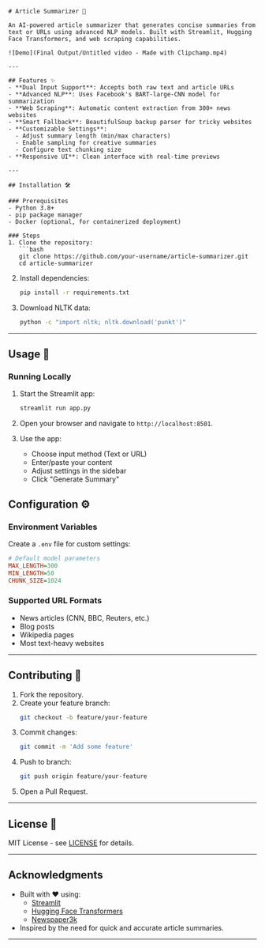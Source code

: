 ```
# Article Summarizer 📰

An AI-powered article summarizer that generates concise summaries from text or URLs using advanced NLP models. Built with Streamlit, Hugging Face Transformers, and web scraping capabilities.

![Demo](Final Output/Untitled video - Made with Clipchamp.mp4) 

---

## Features ✨
- **Dual Input Support**: Accepts both raw text and article URLs
- **Advanced NLP**: Uses Facebook's BART-large-CNN model for summarization
- **Web Scraping**: Automatic content extraction from 300+ news websites
- **Smart Fallback**: BeautifulSoup backup parser for tricky websites
- **Customizable Settings**:
  - Adjust summary length (min/max characters)
  - Enable sampling for creative summaries
  - Configure text chunking size
- **Responsive UI**: Clean interface with real-time previews

---

## Installation 🛠️

### Prerequisites
- Python 3.8+
- pip package manager
- Docker (optional, for containerized deployment)

### Steps
1. Clone the repository:
   ```bash
   git clone https://github.com/your-username/article-summarizer.git
   cd article-summarizer
   ```

2. Install dependencies:
   ```bash
   pip install -r requirements.txt
   ```

3. Download NLTK data:
   ```bash
   python -c "import nltk; nltk.download('punkt')"
   ```

---

## Usage 🚀

### Running Locally
1. Start the Streamlit app:
   ```bash
   streamlit run app.py
   ```

2. Open your browser and navigate to `http://localhost:8501`.

3. Use the app:
   - Choose input method (Text or URL)
   - Enter/paste your content
   - Adjust settings in the sidebar
   - Click "Generate Summary"

## Configuration ⚙️

### Environment Variables
Create a `.env` file for custom settings:
```ini
# Default model parameters
MAX_LENGTH=300
MIN_LENGTH=50
CHUNK_SIZE=1024
```

### Supported URL Formats
- News articles (CNN, BBC, Reuters, etc.)
- Blog posts
- Wikipedia pages
- Most text-heavy websites

---

## Contributing 🤝

1. Fork the repository.
2. Create your feature branch:
   ```bash
   git checkout -b feature/your-feature
   ```
3. Commit changes:
   ```bash
   git commit -m 'Add some feature'
   ```
4. Push to branch:
   ```bash
   git push origin feature/your-feature
   ```
5. Open a Pull Request.

---

## License 📄
MIT License - see [LICENSE](LICENSE) for details.

---

## Acknowledgments
- Built with ❤️ using:
  - [Streamlit](https://streamlit.io)
  - [Hugging Face Transformers](https://huggingface.co)
  - [Newspaper3k](https://newspaper.readthedocs.io/)
- Inspired by the need for quick and accurate article summaries.

---
